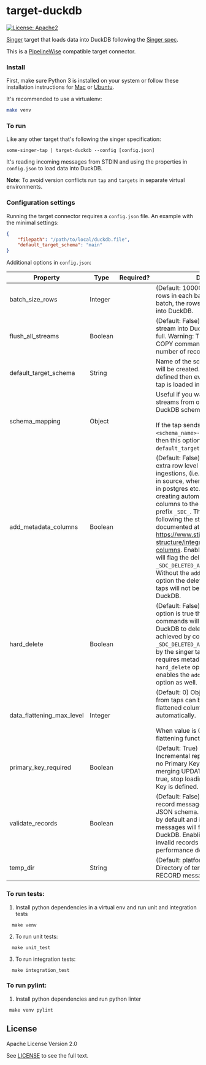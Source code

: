 # target-duckdb

[![License: Apache2](https://img.shields.io/badge/License-Apache2-yellow.svg)](https://opensource.org/licenses/Apache-2.0)

[Singer](https://www.singer.io/) target that loads data into DuckDB following the [Singer spec](https://github.com/singer-io/getting-started/blob/master/docs/SPEC.md).

This is a [PipelineWise](https://transferwise.github.io/pipelinewise) compatible target connector.

### Install

First, make sure Python 3 is installed on your system or follow these
installation instructions for [Mac](http://docs.python-guide.org/en/latest/starting/install3/osx/) or
[Ubuntu](https://www.digitalocean.com/community/tutorials/how-to-install-python-3-and-set-up-a-local-programming-environment-on-ubuntu-16-04).

It's recommended to use a virtualenv:

```bash
make venv
```

### To run

Like any other target that's following the singer specification:

`some-singer-tap | target-duckdb --config [config.json]`

It's reading incoming messages from STDIN and using the properties in `config.json` to load data into DuckDB.

**Note**: To avoid version conflicts run `tap` and `targets` in separate virtual environments.


### Configuration settings

Running the target connector requires a `config.json` file. An example with the minimal settings:

```json
{
    "filepath": "/path/to/local/duckdb.file",
    "default_target_schema": "main"
}
```

Additional options in `config.json`:

| Property                            | Type    | Required?  | Description                                                   |
|-------------------------------------|---------|------------|---------------------------------------------------------------|
| batch_size_rows                     | Integer |            | (Default: 100000) Maximum number of rows in each batch. At the end of each batch, the rows in the batch are loaded into DuckDB. |
| flush_all_streams                   | Boolean |            | (Default: False) Flush and load every stream into DuckDB when one batch is full. Warning: This may trigger the COPY command to use files with low number of records. |
| default_target_schema               | String  |            | Name of the schema where the tables will be created. If `schema_mapping` is not defined then every stream sent by the tap is loaded into this schema.    |
| schema_mapping                      | Object  |            | Useful if you want to load multiple streams from one tap to multiple DuckDB schemas.<br><br>If the tap sends the `stream_id` in `<schema_name>-<table_name>` format then this option overwrites the `default_target_schema` value. |
| add_metadata_columns                | Boolean |            | (Default: False) Metadata columns add extra row level information about data ingestions, (i.e. when was the row read in source, when was inserted or deleted in postgres etc.) Metadata columns are creating automatically by adding extra columns to the tables with a column prefix `_SDC_`. The column names are following the stitch naming conventions documented at https://www.stitchdata.com/docs/data-structure/integration-schemas#sdc-columns. Enabling metadata columns will flag the deleted rows by setting the `_SDC_DELETED_AT` metadata column. Without the `add_metadata_columns` option the deleted rows from singer taps will not be recognisable in DuckDB. |
| hard_delete                         | Boolean |            | (Default: False) When `hard_delete` option is true then DELETE SQL commands will be performed in DuckDB to delete rows in tables. It's achieved by continuously checking the  `_SDC_DELETED_AT` metadata column sent by the singer tap. Due to deleting rows requires metadata columns, `hard_delete` option automatically enables the `add_metadata_columns` option as well. |
| data_flattening_max_level           | Integer |            | (Default: 0) Object type RECORD items from taps can be transformed to flattened columns by creating columns automatically.<br><br>When value is 0 (default) then flattening functionality is turned off. |
| primary_key_required                | Boolean |            | (Default: True) Log based and Incremental replications on tables with no Primary Key cause duplicates when merging UPDATE events. When set to true, stop loading data if no Primary Key is defined. |
| validate_records                    | Boolean |            | (Default: False) Validate every single record message to the corresponding JSON schema. This option is disabled by default and invalid RECORD messages will fail only at load time by DuckDB. Enabling this option will detect invalid records earlier but could cause performance degradation. |
| temp_dir                            | String  |            | (Default: platform-dependent) Directory of temporary CSV files with RECORD messages. |

### To run tests:

1. Install python dependencies in a virtual env and run unit and integration tests
```
  make venv
```

2. To run unit tests:
```
  make unit_test
```

3. To run integration tests:
```
  make integration_test
```

### To run pylint:

1. Install python dependencies and run python linter
```
 make venv pylint
```

## License

Apache License Version 2.0

See [LICENSE](LICENSE) to see the full text.
